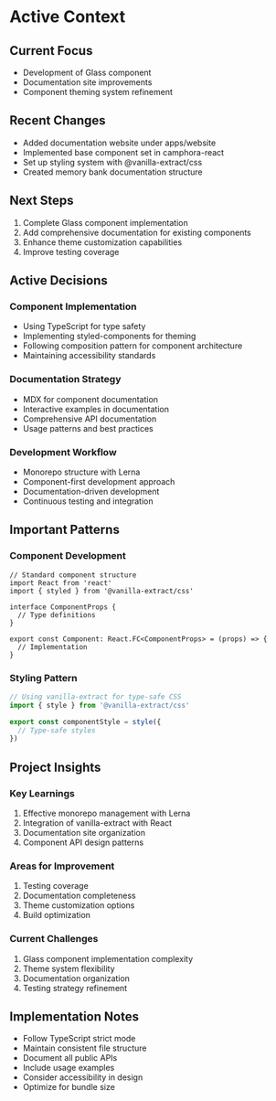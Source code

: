 # Active Context

## Current Focus
- Development of Glass component
- Documentation site improvements
- Component theming system refinement

## Recent Changes
- Added documentation website under apps/website
- Implemented base component set in camphora-react
- Set up styling system with @vanilla-extract/css
- Created memory bank documentation structure

## Next Steps
1. Complete Glass component implementation
2. Add comprehensive documentation for existing components
3. Enhance theme customization capabilities
4. Improve testing coverage

## Active Decisions

### Component Implementation
- Using TypeScript for type safety
- Implementing styled-components for theming
- Following composition pattern for component architecture
- Maintaining accessibility standards

### Documentation Strategy
- MDX for component documentation
- Interactive examples in documentation
- Comprehensive API documentation
- Usage patterns and best practices

### Development Workflow
- Monorepo structure with Lerna
- Component-first development approach
- Documentation-driven development
- Continuous testing and integration

## Important Patterns

### Component Development
```tsx
// Standard component structure
import React from 'react'
import { styled } from '@vanilla-extract/css'

interface ComponentProps {
  // Type definitions
}

export const Component: React.FC<ComponentProps> = (props) => {
  // Implementation
}
```

### Styling Pattern
```typescript
// Using vanilla-extract for type-safe CSS
import { style } from '@vanilla-extract/css'

export const componentStyle = style({
  // Type-safe styles
})
```

## Project Insights

### Key Learnings
1. Effective monorepo management with Lerna
2. Integration of vanilla-extract with React
3. Documentation site organization
4. Component API design patterns

### Areas for Improvement
1. Testing coverage
2. Documentation completeness
3. Theme customization options
4. Build optimization

### Current Challenges
1. Glass component implementation complexity
2. Theme system flexibility
3. Documentation organization
4. Testing strategy refinement

## Implementation Notes
- Follow TypeScript strict mode
- Maintain consistent file structure
- Document all public APIs
- Include usage examples
- Consider accessibility in design
- Optimize for bundle size
